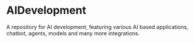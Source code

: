 # AIDevelopment
A repository for AI development, featuring various AI based applications, chatbot, agents, models and many more integrations.